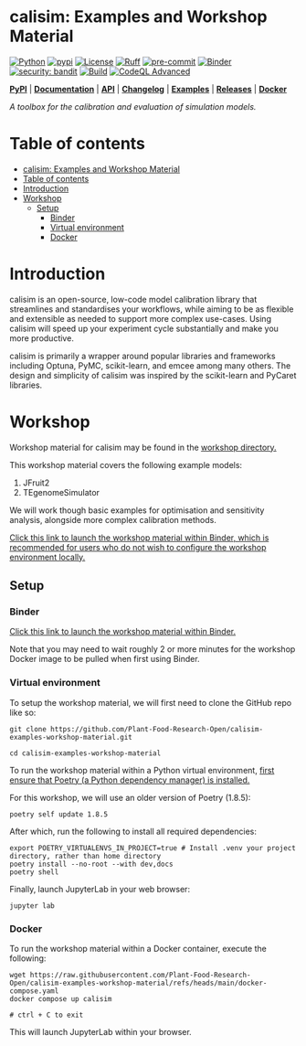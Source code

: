 # calisim: Examples and Workshop Material

[![Python](https://img.shields.io/badge/python-3.10%20%7C%203.11%20%7C%203.12-blue)](https://www.python.org)
[![pypi](https://img.shields.io/pypi/v/calisim.svg)](https://pypi.python.org/pypi/calisim)
[![License](https://img.shields.io/badge/License-Apache_2.0-blue.svg)](https://opensource.org/licenses/Apache-2.0)
[![Ruff](https://img.shields.io/endpoint?url=https://raw.githubusercontent.com/astral-sh/ruff/main/assets/badge/v2.json)](https://github.com/astral-sh/ruff)
[![pre-commit](https://img.shields.io/badge/pre--commit-enabled-brightgreen?logo=pre-commit)](https://github.com/pre-commit/pre-commit)
[![Binder](https://mybinder.org/badge_logo.svg)](https://mybinder.org/v2/gh/Plant-Food-Research-Open/calisim-examples-workshop-material.git/HEAD)
[![security: bandit](https://img.shields.io/badge/security-bandit-yellow.svg)](https://github.com/PyCQA/bandit)
[![Build](https://github.com/Plant-Food-Research-Open/calisim-examples-workshop-material/actions/workflows/build.yaml/badge.svg?branch=main)](https://github.com/Plant-Food-Research-Open/calisim-examples-workshop-material/actions/workflows/build.yaml)
[![CodeQL Advanced](https://github.com/Plant-Food-Research-Open/calisim-examples-workshop-material/actions/workflows/codeql.yaml/badge.svg?branch=main)](https://github.com/Plant-Food-Research-Open/calisim-examples-workshop-material/actions/workflows/codeql.yaml)

[**PyPI**](https://pypi.python.org/pypi/calisim)
| [**Documentation**](https://calisim.readthedocs.io)
| [**API**](https://calisim.readthedocs.io/en/latest/api_reference/index.html)
| [**Changelog**](https://calisim.readthedocs.io/en/latest/changelogs/changelog.html)
| [**Examples**](https://github.com/Plant-Food-Research-Open/calisim/tree/main/examples)
| [**Releases**](https://github.com/Plant-Food-Research-Open/calisim/releases)
| [**Docker**](https://github.com/Plant-Food-Research-Open/calisim/pkgs/container/calisim)

*A toolbox for the calibration and evaluation of simulation models.*

# Table of contents

- [calisim: Examples and Workshop Material](#calisim-examples-and-workshop-material)
- [Table of contents](#table-of-contents)
- [Introduction](#introduction)
- [Workshop](#workshop)
  - [Setup](#setup)
    - [Binder](#binder)
    - [Virtual environment](#virtual-environment)
    - [Docker](#docker)

# Introduction

calisim is an open-source, low-code model calibration library that streamlines and standardises your workflows, while aiming to be as flexible and extensible as needed to support more complex use-cases. Using calisim will speed up your experiment cycle substantially and make you more productive.

calisim is primarily a wrapper around popular libraries and frameworks including Optuna, PyMC, scikit-learn, and emcee among many others. The design and simplicity of calisim was inspired by the scikit-learn and PyCaret libraries.

# Workshop

Workshop material for calisim may be found in the [workshop directory.](workshop)

This workshop material covers the following example models:

1. JFruit2
2. TEgenomeSimulator

We will work though basic examples for optimisation and sensitivity analysis, alongside more complex calibration methods.

[Click this link to launch the workshop material within Binder, which is recommended for users who do not wish to configure the workshop environment locally.](https://mybinder.org/v2/gh/Plant-Food-Research-Open/calisim-examples-workshop-material.git/HEAD)

## Setup

### Binder 

[Click this link to launch the workshop material within Binder.](https://mybinder.org/v2/gh/Plant-Food-Research-Open/calisim-examples-workshop-material.git/HEAD)

Note that you may need to wait roughly 2 or more minutes for the workshop Docker image to be pulled when first using Binder.

### Virtual environment

To setup the workshop material, we will first need to clone the GitHub repo like so:

```
git clone https://github.com/Plant-Food-Research-Open/calisim-examples-workshop-material.git

cd calisim-examples-workshop-material
```

To run the workshop material within a Python virtual environment, [first ensure that Poetry (a Python dependency manager) is installed.](https://python-poetry.org/docs)

For this workshop, we will use an older version of Poetry (1.8.5):

```
poetry self update 1.8.5
```

After which, run the following to install all required dependencies:

```
export POETRY_VIRTUALENVS_IN_PROJECT=true # Install .venv your project directory, rather than home directory
poetry install --no-root --with dev,docs
poetry shell
```

Finally, launch JupyterLab in your web browser:

```
jupyter lab
```

### Docker

To run the workshop material within a Docker container, execute the following:

```
wget https://raw.githubusercontent.com/Plant-Food-Research-Open/calisim-examples-workshop-material/refs/heads/main/docker-compose.yaml
docker compose up calisim

# ctrl + C to exit
```

This will launch JupyterLab within your browser.
